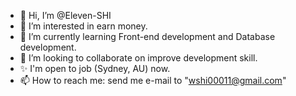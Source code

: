 - 👋 Hi, I’m @Eleven-SHI
- 👀 I’m interested in earn money.
- 🌱 I’m currently learning Front-end development and Database development.
- 💞️ I’m looking to collaborate on improve development skill.
- ✨ I'm open to job (Sydney, AU) now.
- 📫 How to reach me: send me e-mail to "wshi00011@gmail.com"

<!---
Eleven-SHI/Eleven-SHI is a ✨ special ✨ repository because its `README.md` (this file) appears on your GitHub profile.
You can click the Preview link to take a look at your changes.
--->
